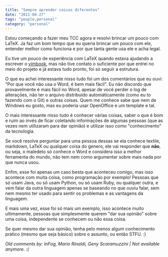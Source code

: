 ```yaml
---
title: "Sempre aprender coisas diferentes"
date: "2011-04-27"
tags: "people,personal"
category: "personal"
---
```


Estou começando a fazer meu TCC agora e resolvi brincar um pouco com LaTeX. Ja
faz um bom tempo que eu queria brincar um pouco com ele, entender melhor como
funciona e por que tanta gente usa ele e acha legal.

Eu tive um pouco de experiência com LaTeX quando estava ajudando a escrever o
[vimbook](http://code.google.com/p/vimbook/), mas não tive contato o suficiente
por que entrei no meio do projeto e já estava tudo pronto, foi só seguir a
estrutura.

O que eu achei interessante nisso tudo foi um dos comentários que eu ouvi: "Por
que você não usa o Word, é bem mais fácil".
Eu não discordo que provavelmente é mais fácil no Word, apesar de você perder o
log de alterações, não ter o arquivo distribuído automáticamente (como eu to
fazendo com o Git) e outras coisas. Quem me conhece sabe que nem de Windows eu
gosto, mas eu poderia usar OpenOffice e um template e tal.

O mais interessante nisso tudo é conhecer várias coisas, saber o que é bom e
ruim ao invés de ficar coletando informações de algumas pessoas (que as vezes
nem utilizaram para dar opinião) e utilizar isso como "conhecimento" da
tecnologia.

Se você resolve perguntar para uma pessoa dessas se ela conhece textile,
markdown, LaTeX ou qualquer coisa do genero, ele vai responder que **não**, ou
seja, o maledeto só conhece o Word e considera isso a melhor ferramenta do
mundo, não tem nem como argumentar sobre mais nada por que nunca usou.

Enfim, esse foi apenas um caso besta que aconteceu comigo, mas isso acontece com
muita coisa, como programação por exemplo! Pessoas que só usam Java, ou só usam
Python, ou só usam Ruby, ou qualquer outra, e vem falar da outra linguagem
apenas se baseando no que ouviu falar, sem nem mesmo ter usado para sentir os
problemas e as vantagens da linguagem.

E mais uma vez, esse foi só mais um exemplo, isso acontece muito ultimamente,
pessoas que simplesmente querem "dar sua opinião" sobre uma coisa, independente
se conhecem ou não essa coisa.

Se quer mesmo dar sua opinião, tenha pelo menos algum conhecimento prático
(mesmo que seja básico) sobre o assunto, ou então STFU. :)



_Old comments by: InFog, Mario Rinaldi, Geny Scaramuzzini | Not available anymore. :(_
